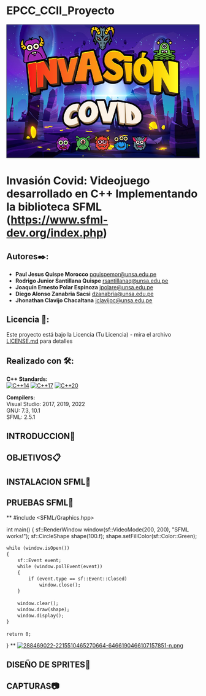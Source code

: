 # EPCC_CCII_Proyecto

﻿![NumCpp logo](https://github.com/pquispemor/EPCC_CCII_Proyecto/blob/main/ProyectoFinal/Fondos/IntroInforme.jpeg)
 
# Invasión Covid: Videojuego desarrollado en C++ Implementando la biblioteca SFML (https://www.sfml-dev.org/index.php)

## Autores✒️: 
* **Paul Jesus Quispe Morocco** pquispemor@unsa.edu.pe
* **Rodrigo Junior Santillana Quispe** rsantillanaq@unsa.edu.pe
* **Joaquín Ernesto Polar Espinoza** jpolare@unsa.edu.pe
* **Diego Alonso Zanabria Sacsi** dzanabria@unsa.edu.pe
* **Jhonathan Clavijo Chacaltana** jclavijoc@unsa.edu.pe
## Licencia 📄:
Este proyecto está bajo la Licencia (Tu Licencia) - mira el archivo [LICENSE.md](LICENSE.md) para detalles
## Realizado con 🛠️:
**C++ Standards:**  
[![C++14](https://img.shields.io/badge/C%2B%2B-14-blue.svg)](https://isocpp.org/std/the-standard)
[![C++17](https://img.shields.io/badge/C%2B%2B-17-blue.svg)](https://isocpp.org/std/the-standard)
[![C++20](https://img.shields.io/badge/C%2B%2B-20-blue.svg)](https://isocpp.org/std/the-standard)

**Compilers:**  
Visual Studio: 2017, 2019, 2022  
GNU: 7.3, 10.1  
SFML: 2.5.1

## INTRODUCCION🚀
## OBJETIVOS📋
## INSTALACION SFML🔧
## PRUEBAS SFML🔩
**
#include <SFML/Graphics.hpp>

int main()
{
    sf::RenderWindow window(sf::VideoMode(200, 200), "SFML works!");
    sf::CircleShape shape(100.f);
    shape.setFillColor(sf::Color::Green);

    while (window.isOpen())
    {
        sf::Event event;
        while (window.pollEvent(event))
        {
            if (event.type == sf::Event::Closed)
                window.close();
        }

        window.clear();
        window.draw(shape);
        window.display();
    }

    return 0;
}
**
[![288469022-2215510465270664-6466190466107157851-n.png](https://i.postimg.cc/g0pCBFrv/288469022-2215510465270664-6466190466107157851-n.png)](https://postimg.cc/pm0cpSfT)
## DISEÑO DE SPRITES🎨
## CAPTURAS📷
